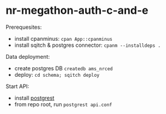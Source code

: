 # nr-megathon-auth-c-and-e

Prerequesites:

- install cpanminus: `cpan App::cpanminus`
- install sqitch & postgres connector: `cpanm --installdeps .`

Data deployment:

- create postgres DB `createdb ams_nrced`
- deploy: `cd schema; sqitch deploy`

Start API:

- install [postgrest](https://postgrest.org/en/stable/tutorials/tut0.html#step-3-install-postgrest)
- from repo root, run `postgrest api.conf`
